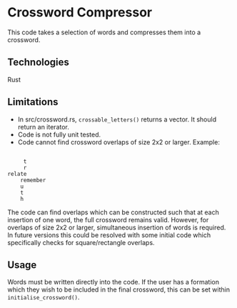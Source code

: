 # Crossword Compressor

This code takes a selection of words and compresses them into a crossword.

## Technologies

Rust

## Limitations

* In src/crossword.rs, `crossable_letters()` returns a vector. It should return an iterator.
* Code is not fully unit tested.
* Code cannot find crossword overlaps of size 2x2 or larger. Example:

```

     t
     r
relate
    remember
    u
    t
    h

```

The code can find overlaps which can be constructed such that at each insertion of one word, the full crossword remains
valid. However, for overlaps of size 2x2 or larger, simultaneous insertion of words is required. In future versions this
could be resolved with some initial code which specifically checks for square/rectangle overlaps.

## Usage

Words must be written directly into the code.
If the user has a formation which they wish to be included in the final crossword, this can be set within
`initialise_crossword()`.

